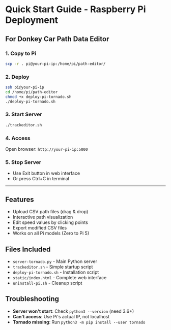 # Quick Start Guide - Raspberry Pi Deployment

## For Donkey Car Path Data Editor

### 1. Copy to Pi
```bash
scp -r . pi@your-pi-ip:/home/pi/path-editor/
```

### 2. Deploy
```bash
ssh pi@your-pi-ip
cd /home/pi/path-editor
chmod +x deploy-pi-tornado.sh
./deploy-pi-tornado.sh
```

### 3. Start Server
```bash
./trackeditor.sh
```

### 4. Access
Open browser: `http://your-pi-ip:5000`

### 5. Stop Server
- Use Exit button in web interface
- Or press Ctrl+C in terminal

---

## Features
- Upload CSV path files (drag & drop)
- Interactive path visualization
- Edit speed values by clicking points
- Export modified CSV files
- Works on all Pi models (Zero to Pi 5)

## Files Included
- `server-tornado.py` - Main Python server
- `trackeditor.sh` - Simple startup script  
- `deploy-pi-tornado.sh` - Installation script
- `static/index.html` - Complete web interface
- `uninstall-pi.sh` - Cleanup script

## Troubleshooting
- **Server won't start**: Check `python3 --version` (need 3.6+)
- **Can't access**: Use Pi's actual IP, not localhost
- **Tornado missing**: Run `python3 -m pip install --user tornado`